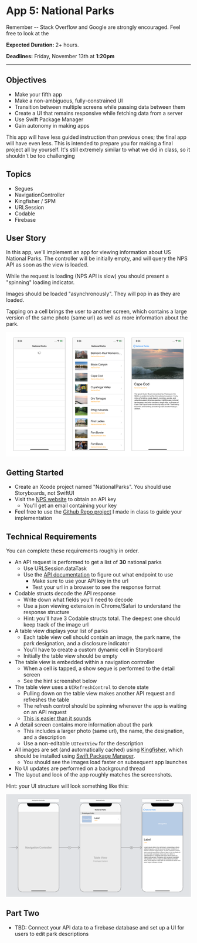 # App 5: National Parks


Remember -- Stack Overflow and Google are strongly encouraged. Feel free to look at the  

**Expected Duration:** 2+ hours.

**Deadlines:** Friday, November 13th at **1:20pm**

- - - -

## Objectives
* Make your fifth app
* Make a non-ambiguous, fully-constrained UI
* Transition between multiple screens while passing data between them
* Create a UI that remains responsive while fetching data from a server
* Use Swift Package Manager
* Gain autonomy in making apps

This app will have less guided instruction than previous ones; the final app will have even less. This is intended to prepare you for making a final project all by yourself. It's still extremely similar to what we did in class, so it shouldn't be too challenging 

## Topics
* Segues
* NavigationController
* Kingfisher / SPM
* URLSession
* Codable
* Firebase

## User Story
In this app, we'll implement an app for viewing information about US National Parks. The controller will be initially empty, and will query the NPS API as soon as the view is loaded.

While the request is loading (NPS API is slow) you should present a "spinning" loading indicator.

Images should be loaded "asynchronously". They will pop in as they are loaded.

Tapping on a cell brings the user to another screen, which contains a large version of the same photo (same url) as well as more information about the park.

![](/apps/app-5/assets/fig2.png?raw=true)

## Getting Started
* Create an Xcode project named "NationalParks". You should use Storyboards, not SwiftUI
* Visit the [NPS website](https://www.nps.gov/subjects/developer/get-started.htm) to obtain an API key
    - You'll get an email containing your key
* Feel free to use the [Github Repo project](https://github.com/DominicHolmes/cis-195-s20/tree/master/live-demos/github-trending-repos.zip) I made in class to guide your implementation

## Technical Requirements
You can complete these requirements roughly in order.
* An API request is performed to get a list of **30** national parks
    - Use URLSession.dataTask
    - Use the [API documentation](https://www.nps.gov/subjects/developer/api-documentation.htm) to figure out what endpoint to use
        + Make sure to use your API key in the url
        + Test your url in a browser to see the response format
* Codable structs decode the API response
    - Write down what fields you'll need to decode
    - Use a json viewing extension in Chrome/Safari to understand the response structure
    - Hint: you'll have 3 Codable structs total. The deepest one should keep track of the image url
* A table view displays your list of parks
    - Each table view cell should contain an image, the park name, the park designation, and a disclosure indicator
    - You'll have to create a custom dynamic cell in Storyboard
    - Initially the table view should be empty
* The table view is embedded within a navigation controller
    - When a cell is tapped, a show segue is performed to the detail screen
    - See the hint screenshot below
* The table view uses a `UIRefreshControl` to denote state
    - Pulling down on the table view makes another API request and refreshes the table
    - The refresh control should be spinning whenever the app is waiting on an API request
    - [This is easier than it sounds](https://developer.apple.com/documentation/uikit/uirefreshcontrol)
* A detail screen contains more information about the park
    - This includes a larger photo (same url), the name, the designation, and a description
    - Use a non-editable `UITextView` for the description
* All images are set (and automatically cached) using [Kingfisher](https://github.com/onevcat/Kingfisher), which should be installed using [Swift Package Manager](https://github.com/onevcat/Kingfisher/wiki/Installation-Guide#swift-package-manager).
    - You should see the images load faster on subsequent app launches
* No UI updates are performed on a background thread
* The layout and look of the app roughly matches the screenshots.

Hint: your UI structure will look something like this:

![](/apps/app-5/assets/fig3.png?raw=true)

## Part Two
- TBD: Connect your API data to a firebase database and set up a UI for users to edit park descriptions 

